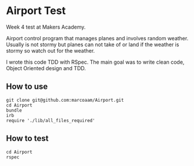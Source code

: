 Airport Test
=================

Week 4 test at Makers Academy.

Airport control program that manages planes and involves random weather. Usually is not stormy but planes can not take of or land if the weather is stormy so watch out for the weather.

I wrote this code TDD with RSpec. The main goal was to write clean code, Object Oriented design and TDD.


How to use
-----------

	git clone git@github.com:marcoaam/Airport.git
	cd Airport
	bundle
	irb
	require './lib/all_files_required'

How to test
-----------

	cd Airport
	rspec